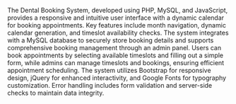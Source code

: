 The Dental Booking System, developed using PHP, MySQL, and JavaScript, provides a responsive and intuitive user interface with a dynamic calendar for booking appointments. Key features include month navigation, dynamic calendar generation, and timeslot availability checks. The system integrates with a MySQL database to securely store booking details and supports comprehensive booking management through an admin panel. Users can book appointments by selecting available timeslots and filling out a simple form, while admins can manage timeslots and bookings, ensuring efficient appointment scheduling. The system utilizes Bootstrap for responsive design, jQuery for enhanced interactivity, and Google Fonts for typography customization. Error handling includes form validation and server-side checks to maintain data integrity.

